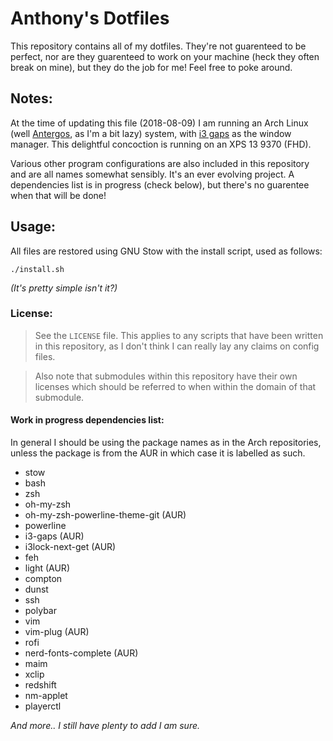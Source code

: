 # Anthony's Dotfiles

This repository contains all of my dotfiles. They're not guarenteed to be perfect, nor are they guarenteed to work on your machine (heck they often break on mine), but they do the job for me! Feel free to poke around.

## Notes:
At the time of updating this file (2018-08-09) I am running an Arch Linux (well 
[Antergos](https://antergos.com/), as I'm a bit lazy) system, with 
[i3 gaps](https://aur.archlinux.org/packages/i3-gaps/) as the window manager.
This delightful concoction is running on an XPS 13 9370 (FHD).

Various other program configurations are also included in this repository and
are all names somewhat sensibly.  It's an ever evolving project.  A dependencies 
list is in progress (check below), but there's no guarentee when that will be 
done!

## Usage:
All files are restored using GNU Stow with the install script, used as follows:
```
./install.sh
```
_(It's pretty simple isn't it?)_

### License:
> See the `LICENSE` file.  This applies to any scripts that have been written in
  this repository, as I don't think I can really lay any claims on config files. 

> Also note that submodules within this repository have their own licenses which
  should be referred to when within the domain of that submodule.

#### Work in progress dependencies list:
In general I should be using the package names as in the Arch repositories,
unless the package is from the AUR in which case it is labelled as such.

 - stow
 - bash
 - zsh
 - oh-my-zsh
 - oh-my-zsh-powerline-theme-git (AUR)
 - powerline
 - i3-gaps (AUR)
 - i3lock-next-get (AUR)
 - feh
 - light (AUR)
 - compton
 - dunst
 - ssh
 - polybar
 - vim
 - vim-plug (AUR)
 - rofi
 - nerd-fonts-complete (AUR)
 - maim
 - xclip
 - redshift
 - nm-applet
 - playerctl

_And more.. I still have plenty to add I am sure._
